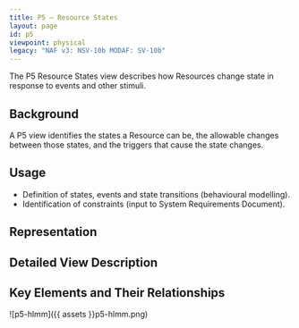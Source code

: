 ```yaml
---
title: P5 – Resource States
layout: page
id: p5
viewpoint: physical
legacy: "NAF v3: NSV-10b MODAF: SV-10b"
---
```



The P5 Resource States view describes how Resources change state in
response to events and other stimuli.

## Background

A P5 view identifies the states a Resource can be, the allowable changes
between those states, and the triggers that cause the state changes.

## Usage

-   Definition of states, events and state transitions (behavioural
    modelling).
-   Identification of constraints (input to System Requirements
    Document).

## Representation

## Detailed View Description

## Key Elements and Their Relationships

![p5-hlmm]({{ assets }}p5-hlmm.png)
